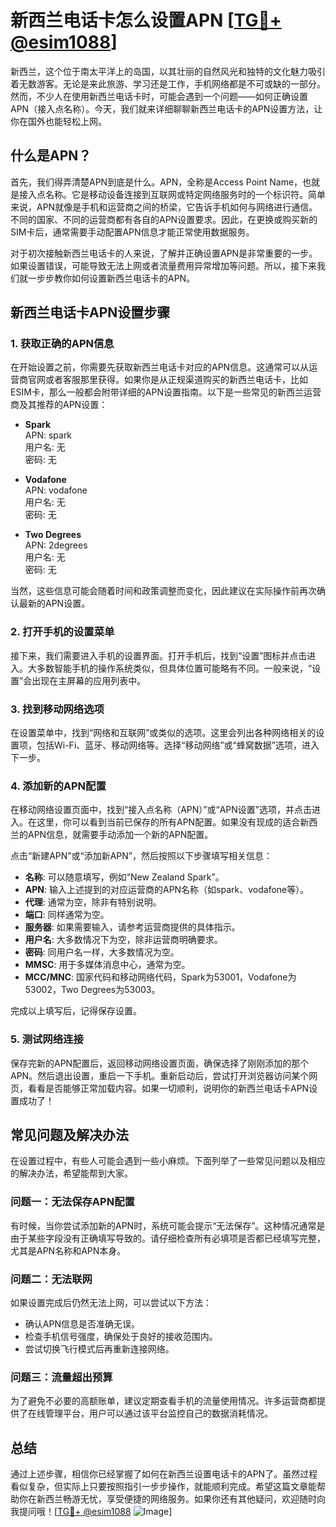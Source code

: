 # 新西兰电话卡怎么设置APN [[TG💪+ @esim1088](https://t.me/s/esim1088)]

新西兰，这个位于南太平洋上的岛国，以其壮丽的自然风光和独特的文化魅力吸引着无数游客。无论是来此旅游、学习还是工作，手机网络都是不可或缺的一部分。然而，不少人在使用新西兰电话卡时，可能会遇到一个问题——如何正确设置APN（接入点名称）。今天，我们就来详细聊聊新西兰电话卡的APN设置方法，让你在国外也能轻松上网。

## 什么是APN？

首先，我们得弄清楚APN到底是什么。APN，全称是Access Point Name，也就是接入点名称。它是移动设备连接到互联网或特定网络服务时的一个标识符。简单来说，APN就像是手机和运营商之间的桥梁，它告诉手机如何与网络进行通信。不同的国家、不同的运营商都有各自的APN设置要求。因此，在更换或购买新的SIM卡后，通常需要手动配置APN信息才能正常使用数据服务。

对于初次接触新西兰电话卡的人来说，了解并正确设置APN是非常重要的一步。如果设置错误，可能导致无法上网或者流量费用异常增加等问题。所以，接下来我们就一步步教你如何设置新西兰电话卡的APN。

## 新西兰电话卡APN设置步骤

### 1. 获取正确的APN信息

在开始设置之前，你需要先获取新西兰电话卡对应的APN信息。这通常可以从运营商官网或者客服那里获得。如果你是从正规渠道购买的新西兰电话卡，比如ESIM卡，那么一般都会附带详细的APN设置指南。以下是一些常见的新西兰运营商及其推荐的APN设置：

- **Spark**  
  APN: spark  
  用户名: 无  
  密码: 无  

- **Vodafone**  
  APN: vodafone  
  用户名: 无  
  密码: 无  

- **Two Degrees**  
  APN: 2degrees  
  用户名: 无  
  密码: 无  

当然，这些信息可能会随着时间和政策调整而变化，因此建议在实际操作前再次确认最新的APN设置。

### 2. 打开手机的设置菜单

接下来，我们需要进入手机的设置界面。打开手机后，找到“设置”图标并点击进入。大多数智能手机的操作系统类似，但具体位置可能略有不同。一般来说，“设置”会出现在主屏幕的应用列表中。

### 3. 找到移动网络选项

在设置菜单中，找到“网络和互联网”或类似的选项。这里会列出各种网络相关的设置项，包括Wi-Fi、蓝牙、移动网络等。选择“移动网络”或“蜂窝数据”选项，进入下一步。

### 4. 添加新的APN配置

在移动网络设置页面中，找到“接入点名称（APN）”或“APN设置”选项，并点击进入。在这里，你可以看到当前已保存的所有APN配置。如果没有现成的适合新西兰的APN信息，就需要手动添加一个新的APN配置。

点击“新建APN”或“添加新APN”，然后按照以下步骤填写相关信息：

- **名称**: 可以随意填写，例如“New Zealand Spark”。
- **APN**: 输入上述提到的对应运营商的APN名称（如spark、vodafone等）。
- **代理**: 通常为空，除非有特别说明。
- **端口**: 同样通常为空。
- **服务器**: 如果需要输入，请参考运营商提供的具体指示。
- **用户名**: 大多数情况下为空，除非运营商明确要求。
- **密码**: 同用户名一样，大多数情况为空。
- **MMSC**: 用于多媒体消息中心，通常为空。
- **MCC/MNC**: 国家代码和移动网络代码，Spark为53001，Vodafone为53002，Two Degrees为53003。

完成以上填写后，记得保存设置。

### 5. 测试网络连接

保存完新的APN配置后，返回移动网络设置页面，确保选择了刚刚添加的那个APN。然后退出设置，重启一下手机。重新启动后，尝试打开浏览器访问某个网页，看看是否能够正常加载内容。如果一切顺利，说明你的新西兰电话卡APN设置成功了！

## 常见问题及解决办法

在设置过程中，有些人可能会遇到一些小麻烦。下面列举了一些常见问题以及相应的解决办法，希望能帮到大家。

### 问题一：无法保存APN配置

有时候，当你尝试添加新的APN时，系统可能会提示“无法保存”。这种情况通常是由于某些字段没有正确填写导致的。请仔细检查所有必填项是否都已经填写完整，尤其是APN名称和APN本身。

### 问题二：无法联网

如果设置完成后仍然无法上网，可以尝试以下方法：
- 确认APN信息是否准确无误。
- 检查手机信号强度，确保处于良好的接收范围内。
- 尝试切换飞行模式后再重新连接网络。

### 问题三：流量超出预算

为了避免不必要的高额账单，建议定期查看手机的流量使用情况。许多运营商都提供了在线管理平台，用户可以通过该平台监控自己的数据消耗情况。

## 总结

通过上述步骤，相信你已经掌握了如何在新西兰设置电话卡的APN了。虽然过程看似复杂，但实际上只要按照指引一步步操作，就能顺利完成。希望这篇文章能帮助你在新西兰畅游无忧，享受便捷的网络服务。如果你还有其他疑问，欢迎随时向我提问哦！[[TG💪+ @esim1088](https://t.me/s/esim1088) ![Image](https://i.postimg.cc/4NQfJmqS/Snipaste-2025-05-13-00-14-12.png)]